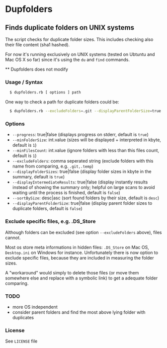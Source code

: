# Dupfolders
## Finds duplicate folders on UNIX systems

The script checks for duplicate folder sizes. This includes checking also their file content (sha1 hashed).

For now it's running exclusively on UNIX systems (tested on Ubtuntu and Mac OS X so far) since it's using the `du` and `find` commands.

** Dupfolders does not modify

### Usage / Syntax

```sh
  $ dupfolders.rb [ options ] path
```

One way to check a path for duplicate folders could be:

```sh
  $ dupfolders.rb --excludeFolders=.git --displayParentFolderSize=true ~/Desktop > duplicates.log
```

### Options

  * `--progress`: true|false (displays progress on stderr, default is `true`)
  * `--minFolderSize`: int.value (sizes will be displayed + interpreted in kbyte, default is `1`)
  * `--minFilesCount`: int.value (ignore folders with less than this files count, default is `1`)
  * `--excludeFolders`: comma seperated string (exclude folders with this name from comparing, e.g. `.git,.temp`)
  * `--displayFolderSizes`: true|false (display folder sizes in kbyte in the summary, default is `true`)
  * `--displayIntermediateResults`: true|false (display instantly results instead of showing the summary only; helpful on large scans to avoid waiting until the process is finished, default is `false`)
  * `--sortBySize`: desc|asc (sort found folders by their size, default is `desc`)
  * `--displayParentFolderSize`: true|false (display parent folder sizes to duplicate folders, default is `false`)

### Exclude specific files, e.g. .DS_Store

Although folders can be excluded (see option `--excludeFolders` above), files cannot.

Most os store meta informations in hidden files: `.DS_Store` on Mac OS, `Desktop.ini` on Windows for instance. Unfortunately there is now option to exclude specific files, because they are included in measuring the folder sizes.

A "workaround" would simply to delete those files (or move them somewhere else and replace with a symbolic link) to get a adequate folder comparing.

### TODO

  * more OS independent
  * consider parent folders and find the most above lying folder with duplicates

### License

See `LICENSE` file
